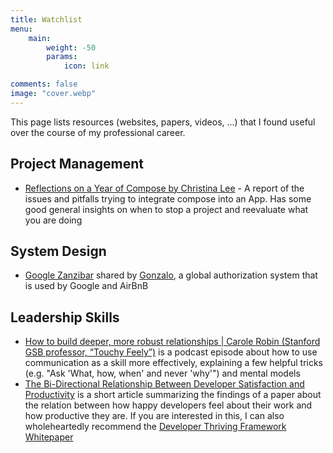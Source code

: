 ```yaml
---
title: Watchlist
menu:
    main: 
        weight: -50
        params:
            icon: link

comments: false
image: "cover.webp"
---
```

This page lists resources (websites, papers, videos, ...) that I found useful over the course of my professional career.

## Project Management
-   [Reflections on a Year of Compose by Christina Lee](https://youtu.be/6lBBpWX1x8Y) - A report of the issues and pitfalls trying to integrate compose into an App. Has some good general insights on when to stop a project and reevaluate what you are doing

## System Design
- [Google Zanzibar](https://www.permify.co/post/google-zanzibar-in-a-nutshell/ "https://www.permify.co/post/google-zanzibar-in-a-nutshell/") shared by [Gonzalo](https://github.com/pecigonzalo), a global authorization system that is used by Google and AirBnB

## Leadership Skills
- [How to build deeper, more robust relationships | Carole Robin (Stanford GSB professor, “Touchy Feely”)](https://www.lennysnewsletter.com/p/build-robust-relationships-carole-robin) is a podcast episode about how to use communication as a skill more effectively, explaining a few helpful tricks (e.g. "Ask 'What, how, when' and never 'why'") and mental models
- [The Bi-Directional Relationship Between Developer Satisfaction and Productivity](https://newsletter.getdx.com/p/satisfaction-productivity) is a short article summarizing the findings of a paper about the relation between how happy developers feel about their work and how productive they are. If you are interested in this, I can also wholeheartedly recommend the [Developer Thriving Framework Whitepaper](https://www.pluralsight.com/blog/teams/developer-thriving-framework-white-paper)